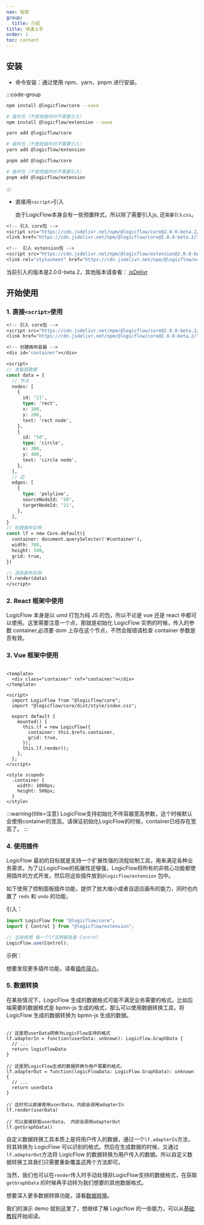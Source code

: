 ```yaml
---
nav: 指南
group:
  title: 介绍
title: 快速上手
order: 1
toc: content
---
```


## 安装

- 命令安装：通过使用 npm、yarn、pnpm 进行安装。

:::code-group

```bash [npm]
npm install @logicflow/core --save

# 插件包（不使用插件时不需要引入）
npm install @logicflow/extension --save

```

```bash [yarn]
yarn add @logicflow/core

# 插件包（不使用插件时不需要引入）
yarn add @logicflow/extension
```

```bash [pnpm]
pnpm add @logicflow/core

# 插件包（不使用插件时不需要引入）
pnpm add @logicflow/extension
```

:::

- 直接用`<script>`引入

  由于LogicFlow本身会有一些预置样式，所以除了需要引入js, 还`需要引入css`。

```pure
<!-- 引入 core包 -->
<script src="https://cdn.jsdelivr.net/npm/@logicflow/core@2.0.0-beta.2/dist/index.min.js"></script>
<link href="https://cdn.jsdelivr.net/npm/@logicflow/core@2.0.0-beta.2/lib/style/index.min.css" rel="stylesheet">

<!--  引入 extension包 -->
<script src="https://cdn.jsdelivr.net/npm/@logicflow/extension@2.0.0-beta.2/dist/index.min.js"></script>
<link rel="stylesheet" href="https://cdn.jsdelivr.net/npm/@logicflow/extension@2.0.0-beta.2/lib/style/index.min.css" />

```

当前引入的版本是2.0.0-beta.2，其他版本请查看：<a href="https://www.jsdelivr.com/package/npm/@logicflow/core" target="_blank">
jsDelivr</a>

## 开始使用

### 1. 直接`<script>`使用

```pure
<!-- 引入 core包 -->
<script src="https://cdn.jsdelivr.net/npm/@logicflow/core@2.0.0-beta.2/dist/index.min.js"></script>
<link href="https://cdn.jsdelivr.net/npm/@logicflow/core@2.0.0-beta.2/lib/style/index.min.css" rel="stylesheet">

<!-- 创建画布容器 -->
<div id="container"></div>

<script>
// 准备图数据
const data = {
  // 节点
  nodes: [
    {
      id: '21',
      type: 'rect',
      x: 100,
      y: 200,
      text: 'rect node',
    },
    {
      id: '50',
      type: 'circle',
      x: 300,
      y: 400,
      text: 'circle node',
    },
  ],
  // 边
  edges: [
    {
      type: 'polyline',
      sourceNodeId: '50',
      targetNodeId: '21',
    },
  ],
}
// 创建画布实例
const lf = new Core.default({
  container: document.querySelector('#container'),
  width: 700,
  height: 500,
  grid: true,
})

// 渲染画布实例
lf.render(data)
</script>
```

### 2. React 框架中使用

LogicFlow 本身是以 umd 打包为纯 JS 的包，所以不论是 vue 还是 react 中都可以使用。这里需要注意一个点，那就是初始化
LogicFlow 实例的时候，传入的参数 container,必须要 dom 上存在这个节点，不然会报错请检查 container
参数是否有效。

<code id="use-in-react" src="../../src/tutorial/get-started/use-in-react"></code>

### 3. Vue 框架中使用

```vue

<template>
  <div class="container" ref="container"></div>
</template>

<script>
  import LogicFlow from "@logicflow/core";
  import "@logicflow/core/dist/style/index.css";

  export default {
    mounted() {
      this.lf = new LogicFlow({
        container: this.$refs.container,
        grid: true,
      });
      this.lf.render();
    },
  };
</script>

<style scoped>
  .container {
    width: 1000px;
    height: 500px;
  }
</style>

```

:::warning{title=注意}
LogicFlow支持初始化不传容器宽高参数，这个时候默认会使用container的宽高。请保证初始化LogicFlow的时候，container已经存在宽高了。
:::

### 4. 使用插件

LogicFlow
最初的目标就是支持一个扩展性强的流程绘制工具，用来满足各种业务需求。为了让LogicFlow的拓展性足够强，LogicFlow将所有的非核心功能都使用插件的方式开发，然后将这些插件放到`@logicflow/extension`
包中。

如下使用了控制面板插件功能，提供了放大缩小或者自适应画布的能力，同时也内置了 `redo` 和 `undo` 的功能，

引入：

```js
import LogicFlow from "@logicflow/core";
import { Control } from "@logicflow/extension";

// 全局使用 每一个lf实例都具备 Control
LogicFlow.use(Control);
```

示例：

<code id="use-plugin" src="../../src/tutorial/get-started/use-plugin"></code>

想要发现更多插件功能，请看[插件简介](extension/intro.zh.md)。

### 5. 数据转换

在某些情况下，LogicFlow 生成的数据格式可能不满足业务需要的格式。比如后端需要的数据格式是 bpmn-js
生成的格式，那么可以使用数据转换工具，将 LogicFlow 生成的数据转换为 bpmn-js 生成的数据。

```tsx | pure

// 这里把userData转换为LogicFlow支持的格式
lf.adapterIn = function(userData: unknown): LogicFlow.GraphData {
  // ...
  return logicFlowData
}

// 这里把LogicFlow生成的数据转换为用户需要的格式。
lf.adapterOut = function(logicFlowData: LogicFlow.GraphData): unknown {
  // ...
  return userData
}

// 这时可以直接使用userData，内部会调用adapterIn 
lf.render(userData)

// 可以直接获取userData， 内部会调用adapterOut
lf.getGraphData()
```

自定义数据转换工具本质上是将用户传入的数据，通过一个`lf.adapterIn`方法，将其转换为 LogicFlow
可以识别的格式。然后在生成数据的时候，又通过`lf.adapterOut`方法将 LogicFlow
的数据转换为用户传入的数据。所以自定义数据转换工具我们只需要重新覆盖这两个方法即可。

当然，我们也可以在`render`传入时手动处理非LogicFlow支持的数据格式，在获取`getGraphData`
的时候再手动转为我们想要的其他数据格式。

想要深入更多数据转换功能，请看[数据转换](extension/adapter.zh.md)。

我们的演示 demo 就到这里了，想继续了解 Logicflow 的一些能力，可以从[基础教程](basic/class.zh.md)开始阅读。

